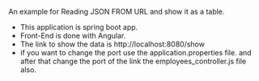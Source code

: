 An example for Reading JSON FROM URL and show it as a table.

- This application is spring boot app.
- Front-End is done with Angular.
- The link to show the data is http://localhost:8080/show
- if you want to change the port use the application.properties file. and after that change the port of the link the employees_controller.js file also.

